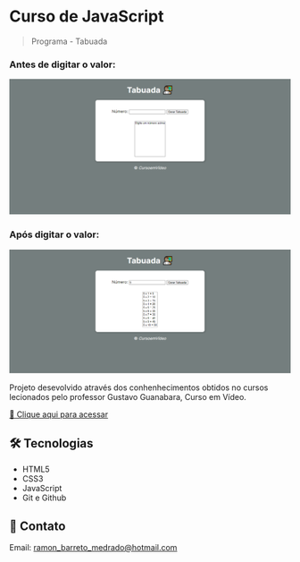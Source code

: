 # Curso de JavaScript

>Programa - Tabuada

### Antes de digitar o valor:
![preview](./.github/preview-01.png)

### Após digitar o valor:
![preview](./.github/preview-02.png)

Projeto desevolvido através dos conhenhecimentos obtidos no cursos lecionados pelo professor Gustavo Guanabara, Curso em Vídeo.

[🔗 Clique aqui para acessar](https://ramonbarret.github.io/tabuada/)

## 🛠 Tecnologias

- HTML5
- CSS3
- JavaScript
- Git e Github

## 📲 Contato

Email: ramon_barreto_medrado@hotmail.com